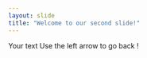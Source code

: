 ```yaml
---
layout: slide
title: "Welcome to our second slide!"
---
```

Your text
Use the left arrow to go back !
